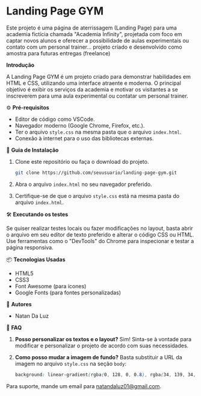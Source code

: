 # Landing Page GYM

Este projeto é uma página de aterrissagem (Landing Page) para uma academia fictícia chamada "Academia Infinity", projetada com foco em captar novos alunos e oferecer a possibilidade de aulas experimentais ou contato com um personal trainer... projeto criado e desenvolvido como amostra para futuras entregas (freelance)

 **Introdução**

A Landing Page GYM é um projeto criado para demonstrar habilidades em HTML e CSS, utilizando uma interface atraente e moderna. O principal objetivo é exibir os serviços da academia e motivar os visitantes a se inscreverem para uma aula experimental ou contatar um personal trainer.

⚙️ **Pré-requisitos**

- Editor de código como VSCode.
- Navegador moderno (Google Chrome, Firefox, etc.).
- Ter o arquivo `style.css` na mesma pasta que o arquivo `index.html`.
- Conexão à internet para o uso das bibliotecas externas.

🔨 **Guia de Instalação**

1. Clone este repositório ou faça o download do projeto.
   ```bash
   git clone https://github.com/seuusuario/landing-page-gym.git
   ```

2. Abra o arquivo `index.html` no seu navegador preferido.

3. Certifique-se de que o arquivo `style.css` está na mesma pasta do arquivo `index.html`.

🛠️ **Executando os testes**

Se quiser realizar testes locais ou fazer modificações no layout, basta abrir o arquivo em seu editor de texto preferido e alterar o código CSS ou HTML. Use ferramentas como o "DevTools" do Chrome para inspecionar e testar a página responsiva.

📦 **Tecnologias Usadas**

- HTML5
- CSS3
- Font Awesome (para ícones)
- Google Fonts (para fontes personalizadas)

👷 **Autores**

- Natan Da Luz

💭 **FAQ**

1. **Posso personalizar os textos e o layout?**
   Sim! Sinta-se à vontade para modificar e personalizar o projeto de acordo com suas necessidades.

2. **Como posso mudar a imagem de fundo?**
   Basta substituir a URL da imagem no arquivo `style.css` na seção `body`:
   ```css
   background: linear-gradient(rgba(0, 128, 0, 0.8), rgba(34, 139, 34, 1)), url('sua-imagem-aqui.jpg');
   ```

Para suporte, mande um email para [natandaluz01@gmail.com](mailto:natandaluz01@gmail.com).

